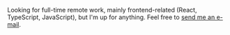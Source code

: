 Looking for full-time remote work, mainly frontend-related (React, TypeScript, JavaScript), but I'm up for anything. Feel free to [send me an e-mail](me@54ac.ovh).
